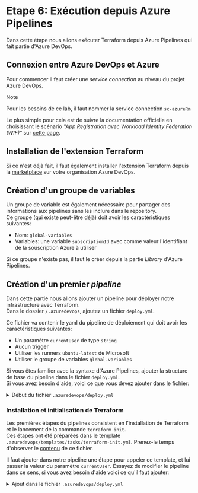# Etape 6: Exécution depuis Azure Pipelines

Dans cette étape nous allons exécuter Terraform depuis Azure Pipelines qui fait partie d'Azure DevOps.  

## Connexion entre Azure DevOps et Azure
Pour commencer il faut créer une _service connection_ au niveau du projet Azure DevOps.  

> [!NOTE]
> Pour les besoins de ce lab, il faut nommer la service connection `sc-azureRm`

Le plus simple pour cela est de suivre la documentation officielle en choisissant le scénario _"App Registration avec Workload Identity Federation (WIF)"_ sur [cette page](https://learn.microsoft.com/en-us/azure/devops/pipelines/library/connect-to-azure?view=azure-devops#create-an-app-registration-with-workload-identity-federation-automatic).

## Installation de l'extension Terraform
Si ce n'est déjà fait, il faut également installer l'extension Terraform depuis la [marketplace](https://marketplace.visualstudio.com/items?itemName=ms-devlabs.custom-terraform-tasks) sur votre organisation Azure DevOps.

## Création d'un groupe de variables
Un groupe de variable est également nécessaire pour partager des informations aux pipelines sans les inclure dans le repository.  
Ce groupe (qui existe peut-être déjà) doit avoir les caractéristiques suivantes:
- Nom: `global-variables`
- Variables: une variable `subscriptionId` avec comme valeur l'identifiant de la souscription Azure à utiliser

Si ce groupe n'existe pas, il faut le créer depuis la partie _Library_ d'Azure Pipelines.

## Création d'un premier _pipeline_
Dans cette partie nous allons ajouter un pipeline pour déployer notre infrastructure avec Terraform.  
Dans le dossier `/.azuredevops`, ajoutez un fichier `deploy.yml`.  

Ce fichier va contenir le yaml du pipeline de déploiement qui doit avoir les caractéristiques suivantes:
- Un paramètre `currentUser` de type `string`
- Aucun trigger
- Utiliser les runners `ubuntu-latest` de Microsoft
- Utiliser le groupe de variables `global-variables` 

Si vous êtes familier avec la syntaxe d'Azure Pipelines, ajouter la structure de base du pipeline dans le fichier `deploy.yml`.  
Si vous avez besoin d'aide, voici ce que vous devez ajouter dans le fichier:
<details>
<summary>Début du fichier <code>.azuredevops/deploy.yml</code></summary>

```yaml
name: Deploy Azure resources

parameters:
  - name: currentUser
    type: string
    displayName: 'Current User'

trigger: none

pool:
  vmImage: ubuntu-latest

variables:
  - group: global-variables
```
</details>

### Installation et initialisation de Terraform
Les premières étapes du pipelines consistent en l'installation de Terraform et le lancement de la commande `terraform init`.  
Ces étapes ont été préparées dans le template `.azuredevops/templates/tasks/terraform-init.yml`. Prenez-le temps d'observer le [contenu](/.azuredevops/templates/tasks/terraform-init.yml) de ce fichier.  

Il faut ajouter dans notre pipeline une étape pour appeler ce template, et lui passer la valeur du paramètre `currentUser`. Essayez de modifier le pipeline dans ce sens, si vous avez besoin d'aide voici ce qu'il faut ajouter:
<details>
<summary>Ajout dans le fichier <code>.azuredevops/deploy.yml</code></summary>

```yaml
steps:
  - template: /.azuredevops/templates/tasks/terraform-init.yml
    parameters:
      currentUser: ${{ parameters.currentUser }}
```
</details>